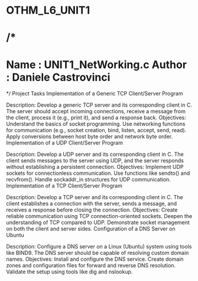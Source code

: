 # OTHM_L6_UNIT1
/*
 ============================================================================
 Name        : UNIT1_NetWorking.c
 Author      : Daniele Castrovinci
 ============================================================================
 */
Project Tasks
Implementation of a Generic TCP Client/Server Program

Description: Develop a generic TCP server and its corresponding client in C. The server should accept incoming connections, receive a message from the client, process it (e.g., print it), and send a response back.
Objectives:
Understand the basics of socket programming.
Use networking functions for communication (e.g., socket creation, bind, listen, accept, send, read).
Apply conversions between host byte order and network byte order.
Implementation of a UDP Client/Server Program

Description: Develop a UDP server and its corresponding client in C. The client sends messages to the server using UDP, and the server responds without establishing a persistent connection.
Objectives:
Implement UDP sockets for connectionless communication.
Use functions like sendto() and recvfrom().
Handle sockaddr_in structures for UDP communication.
Implementation of a TCP Client/Server Program

Description: Develop a TCP server and its corresponding client in C. The client establishes a connection with the server, sends a message, and receives a response before closing the connection.
Objectives:
Create reliable communication using TCP connection-oriented sockets.
Deepen the understanding of TCP compared to UDP.
Demonstrate socket management on both the client and server sides.
Configuration of a DNS Server on Ubuntu

Description: Configure a DNS server on a Linux (Ubuntu) system using tools like BIND9. The DNS server should be capable of resolving custom domain names.
Objectives:
Install and configure the DNS service.
Create domain zones and configuration files for forward and reverse DNS resolution.
Validate the setup using tools like dig and nslookup.
